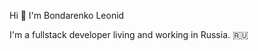 Hi 👋 I'm Bondarenko Leonid

I'm a fullstack developer living and working in Russia. 🇷🇺


<!---
LeoBondar/LeoBondar is a ✨ special ✨ repository because its `README.md` (this file) appears on your GitHub profile.
You can click the Preview link to take a look at your changes.
--->
